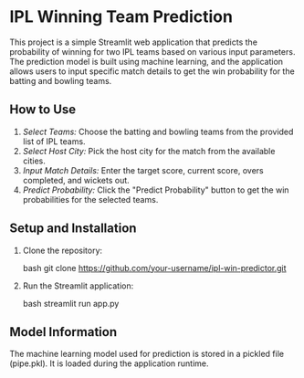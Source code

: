 # IPL Winning Team Prediction

This project is a simple Streamlit web application that predicts the probability of winning for two IPL teams based on various input parameters. The prediction model is built using machine learning, and the application allows users to input specific match details to get the win probability for the batting and bowling teams.

## How to Use

1. *Select Teams:* Choose the batting and bowling teams from the provided list of IPL teams.
2. *Select Host City:* Pick the host city for the match from the available cities.
3. *Input Match Details:* Enter the target score, current score, overs completed, and wickets out.
4. *Predict Probability:* Click the "Predict Probability" button to get the win probabilities for the selected teams.

## Setup and Installation

1. Clone the repository:

   bash
   git clone https://github.com/your-username/ipl-win-predictor.git
   

2. Run the Streamlit application:

   bash
   streamlit run app.py
   

## Model Information

The machine learning model used for prediction is stored in a pickled file (pipe.pkl). It is loaded during the application runtime.